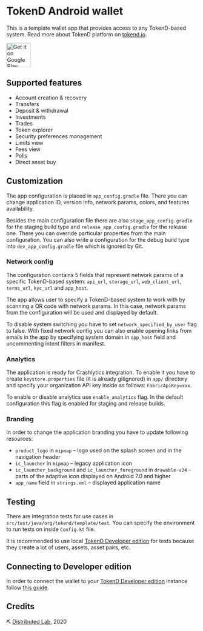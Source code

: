 # TokenD Android wallet
This is a template wallet app that provides access to any TokenD-based system. Read more about TokenD platform on <a href="http://tokend.org/" target="_blank">tokend.io</a>.

<a href='https://play.google.com/store/apps/details?id=org.tokend.template&utm_source=git&utm_campaign=git&pcampaignid=MKT-Other-global-all-co-prtnr-py-PartBadge-Mar2515-1'><img alt='Get it on Google Play' src='https://play.google.com/intl/en_us/badges/images/generic/en_badge_web_generic.png' height=64px/></a>

## Supported features

* Account creation & recovery
* Transfers
* Deposit & withdrawal
* Investments
* Trades
* Token explorer
* Security preferences management
* Limits view
* Fees view
* Polls
* Direct asset buy

## Customization
The app configuration is placed in `app_config.gradle` file. There you can change application ID, version info, network params, colors, and features availability.

Besides the main configuration file there are also `stage_app_config.gradle` for the staging build type and `release_app_config.gradle` for the release one. There you can override particular properties from the main configuration.
You can also write a configuration for the debug build type into `dev_app_config.gradle` file which is ignored by Git.

### Network config
The configuration contains 5 fields that represent network params of a specific TokenD-based system:
 `api_url`, `storage_url`, `web_client_url`, `terms_url`, `kyc_url` and `app_host`.

The app allows user to specify a TokenD-based system to work with by scanning a QR code with network params. In this case, network params from the configuration will be used and displayed by default.

To disable system switching you have to set `network_specified_by_user` flag to false. With fixed network config you can also enable opening links from emails in the app by specifying system domain in `app_host` field and uncommenting intent filters in manifest.

### Analytics
The application is ready for Crashlytics integration. To enable it you have to create `keystore.properties` file (it is already gitignored) in `app/` directory and specify your organization API key inside as follows:
`FabricApiKey=xxx`.

To enable or disable analytics use `enable_analytics` flag. In the default configuration this flag is enabled for staging and release builds.

### Branding
In order to change the application branding you have to update following resources:

* `product_logo` in `mipmap` – logo used on the splash screen and in the navigation header
* `ic_launcher` in `mipmap` – legacy application icon
* `ic_launcher_background` and `ic_launcher_foreground` in `drawable-v24` – parts of the adaptive icon displayed on Android 7.0 and higher
* `app_name` field in `strings.xml` – displayed application name

## Testing
There are integration tests for use cases in `src/test/java/org/tokend/template/test`.
You can specify the environment to run tests on inside `Config.kt` file. 

It is recommended to use local [TokenD Developer edition](https://github.com/tokend/developer-edition)
for tests because they create a lot of users, assets, asset pairs, etc.

## Connecting to Developer edition
In order to connect the wallet to your [TokenD Developer edition](https://github.com/tokend/developer-edition) instance follow [this guide](https://mobile-qr.tokend.services/).

## Credits
⛏ <a href="https://distributedlab.com/" target="_blank">Distributed Lab</a>, 2020
